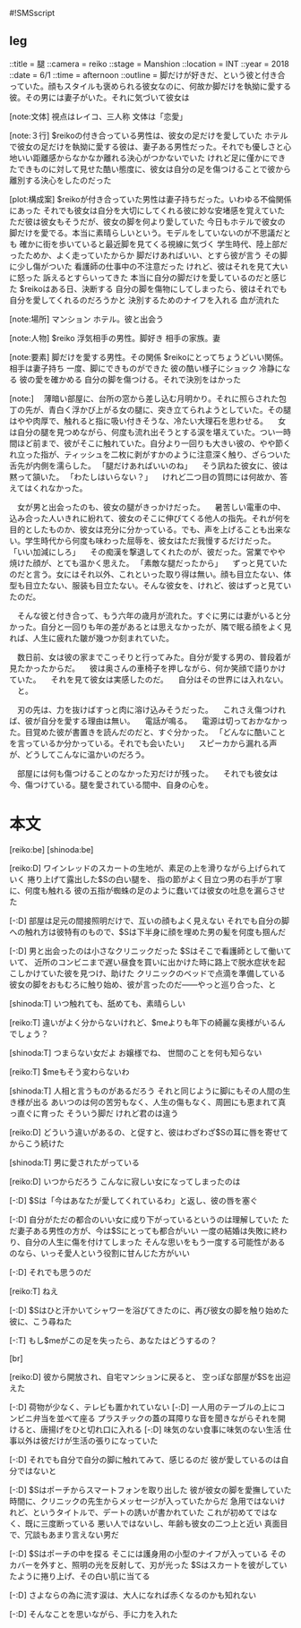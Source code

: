 #!SMSscript

## leg

::title = 腿
::camera = reiko
::stage = Manshion
::location = INT
::year = 2018
::date = 6/1
::time = afternoon
::outline = 脚だけが好きだ、という彼と付き合っていた。顔もスタイルも褒められる彼女なのに、何故か脚だけを執拗に愛する彼。その男には妻子がいた。それに気づいて彼女は

[note:文体]
視点はレイコ、三人称
文体は「恋愛」

[note:３行]
$reikoの付き合っている男性は、彼女の足だけを愛していた
ホテルで彼女の足だけを執拗に愛する彼は、妻子ある男性だった。それでも優しさと心地いい距離感からなかなか離れる決心がつかないでいた
けれど足に僅かにできたできものに対して見せた酷い態度に、彼女は自分の足を傷つけることで彼から離別する決心をしたのだった

[plot:構成案]
$reikoが付き合っていた男性は妻子持ちだった。いわゆる不倫関係にあった
それでも彼女は自分を大切にしてくれる彼に妙な安堵感を覚えていた
ただ彼は彼女もそうだが、彼女の脚を何より愛していた
今日もホテルで彼女の脚だけを愛でる。本当に素晴らしいという。モデルをしていないのが不思議だとも
確かに街を歩いていると最近脚を見てくる視線に気づく
学生時代、陸上部だったためか、よく走っていたからか
脚だけあればいい、とすら彼が言う
その脚に少し傷がついた
看護師の仕事中の不注意だった
けれど、彼はそれを見て大いに怒った
訴えるとすらいってきた
本当に自分の脚だけを愛しているのだと感じた
$reikoはある日、決断する
自分の脚を傷物にしてしまったら、彼はそれでも自分を愛してくれるのだろうかと
決別するためのナイフを入れる
血が流れた

[note:場所]
マンション
ホテル。彼と出会う

[note:人物]
$reiko
浮気相手の男性。脚好き
相手の家族。妻

[note:要素]
脚だけを愛する男性。その関係
$reikoにとってちょうどいい関係。相手は妻子持ち
一度、脚にできものができた
彼の酷い様子にショック
冷静になる
彼の愛を確かめる
自分の脚を傷つける。それで決別をはかった

[note:]
　薄暗い部屋に、台所の窓から差し込む月明かり。それに照らされた包丁の先が、青白く浮かび上がる女の腿に、突き立てられようとしていた。その腿はやや肉厚で、触れると指に吸い付きそうな、冷たい大理石を思わせる。
　女は自分の腿を見つめながら、何度も流れ出そうとする涙を堪えていた。つい一時間ほど前まで、彼がそこに触れていた。自分より一回りも大きい彼の、やや節くれ立った指が、ティッシュを二枚に剥がすかのように注意深く触り、ざらついた舌先が内側を濡らした。
「腿だけあればいいのね」
　そう訊ねた彼女に、彼は黙って頷いた。
「わたしはいらない？」
　けれど二つ目の質問には何故か、答えてはくれなかった。

　女が男と出会ったのも、彼女の腿がきっかけだった。
　暑苦しい電車の中、込み合った人いきれに紛れて、彼女のそこに伸びてくる他人の指先。それが何を目的としたものか、彼女は充分に分かっている。でも、声を上げることも出来ない。学生時代から何度も味わった屈辱を、彼女はただ我慢するだけだった。
「いい加減にしろ」
　その痴漢を撃退してくれたのが、彼だった。営業でやや焼けた顔が、とても温かく思えた。
「素敵な腿だったから」
　ずっと見ていたのだと言う。女にはそれ以外、これといった取り得は無い。顔も目立たない、体型も目立たない、服装も目立たない。そんな彼女を、けれど、彼はずっと見ていたのだ。

　そんな彼と付き合って、もう六年の歳月が流れた。すぐに男には妻がいると分かった。自分と一回りも年の差があるとは思えなかったが、隣で眠る顔をよく見れば、人生に疲れた皺が幾つか刻まれていた。

　数日前、女は彼の家までこっそりと行ってみた。自分が愛する男の、普段着が見たかったからだ。
　彼は奥さんの車椅子を押しながら、何か笑顔で語りかけていた。
　それを見て彼女は実感したのだ。
　自分はその世界には入れない。
　と。

　刃の先は、力を抜けばすっと肉に溶け込みそうだった。
　これさえ傷つければ、彼が自分を愛する理由は無い。
　電話が鳴る。
　電源は切っておかなかった。目覚めた彼が書置きを読んだのだと、すぐ分かった。
「どんなに酷いことを言っているか分かっている。それでも会いたい」
　スピーカから漏れる声が、どうしてこんなに温かいのだろう。

　部屋には何も傷つけることのなかった刃だけが残った。
　それでも彼女は今、傷つけている。腿を愛されている間中、自身の心を。


# 本文

[reiko:be]
[shinoda:be]

[reiko:D]
ワインレッドのスカートの生地が、素足の上を滑りながら上げられていく
捲り上げて露出した$Sの白い腿を、
指の節がよく目立つ男の右手が丁寧に、何度も触れる
彼の五指が蜘蛛の足のように蠢いては彼女の吐息を漏らさせた

[-:D]
部屋は足元の間接照明だけで、互いの顔もよく見えない
それでも自分の脚への触れ方は彼特有のもので、$Sは下半身に顔を埋めた男の髪を何度も掴んだ

[-:D]
男と出会ったのは小さなクリニックだった
$Sはそこで看護師として働いていて、
近所のコンビニまで遅い昼食を買いに出かけた時に路上で脱水症状を起こしかけていた彼を見つけ、助けた
クリニックのベッドで点滴を準備している彼女の脚をおもむろに触り始め、彼が言ったのだ――やっと巡り合った、と

[shinoda:T]
いつ触れても、舐めても、素晴らしい

[reiko:T]
違いがよく分からないけれど、$meよりも年下の綺麗な奥様がいるんでしょう？

[shinoda:T]
つまらない女だよ
お嬢様でね、
世間のことを何も知らない

[reiko:T]
$meもそう変わらないわ

[shinoda:T]
人相と言うものがあるだろう
それと同じように脚にもその人間の生き様が出る
あいつのは何の苦労もなく、人生の傷もなく、周囲にも恵まれて真っ直ぐに育った
そういう脚だ
けれど君のは違う

[reiko:D]
どういう違いがあるの、と促すと、彼はわざわざ$Sの耳に唇を寄せてからこう続けた

[shinoda:T]
男に愛されたがっている

[reiko:D]
いつからだろう
こんなに寂しい女になってしまったのは

[-:D]
$Sは「今はあなたが愛してくれているわ」と返し、彼の唇を塞ぐ

[-:D]
自分がただの都合のいい女に成り下がっているというのは理解していた
ただ妻子ある男性の方が、今は$Sにとっても都合がいい
一度の結婚は失敗に終わり、自分の人生に傷を付けてしまった
そんな思いをもう一度する可能性があるのなら、いっそ愛人という役割に甘んじた方がいい

[-:D]
それでも思うのだ

[reiko:T]
ねえ

[-:D]
$Sはひと汗かいてシャワーを浴びてきたのに、再び彼女の脚を触り始めた彼に、こう尋ねた

[-:T]
もし$meがこの足を失ったら、あなたはどうするの？

[br]

[reiko:D]
彼から開放され、自宅マンションに戻ると、
空っぽな部屋が$Sを出迎えた

[-:D]
荷物が少なく、テレビも置かれていない
[-:D]
一人用のテーブルの上にコンビニ弁当を並べて座る
プラスチックの蓋の耳障りな音を聞きながらそれを開けると、唐揚げをひと切れ口に入れる
[-:D]
味気のない食事に味気のない生活
仕事以外は彼だけが生活の張りになっていた

[-:D]
それでも自分で自分の脚に触れてみて、感じるのだ
彼が愛しているのは自分ではないと

[-:D]
$Sはポーチからスマートフォンを取り出した
彼が彼女の脚を愛撫していた時間に、クリニックの先生からメッセージが入っていたからだ
急用ではないけれど、というタイトルで、デートの誘いが書かれていた
これが初めてではなく、既に三度断っている
悪い人ではないし、年齢も彼女の二つ上と近い
真面目で、冗談もあまり言えない男だ

[-:D]
$Sはポーチの中を探る
そこには護身用の小型のナイフが入っている
そのカバーを外すと、照明の光を反射して、刃が光った
$Sはスカートを彼がしていたように捲り上げ、その白い肌に当てる

[-:D]
さよならの為に流す涙は、大人になれば赤くなるのかも知れない

[-:D]
そんなことを思いながら、手に力を入れた

